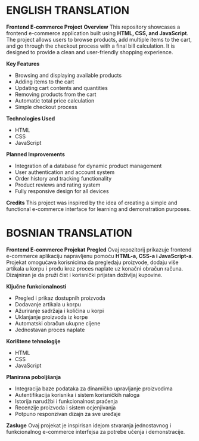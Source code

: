 # ENGLISH TRANSLATION

**Frontend E-commerce Project**
**Overview**
This repository showcases a frontend e-commerce application built using **HTML, CSS, and JavaScript**. The project allows users to browse products, add multiple items to the cart, and go through the checkout process with a final bill calculation. It is designed to provide a clean and user-friendly shopping experience.

**Key Features**

* Browsing and displaying available products
* Adding items to the cart
* Updating cart contents and quantities
* Removing products from the cart
* Automatic total price calculation
* Simple checkout process

**Technologies Used**

* HTML
* CSS
* JavaScript

**Planned Improvements**

* Integration of a database for dynamic product management
* User authentication and account system
* Order history and tracking functionality
* Product reviews and rating system
* Fully responsive design for all devices

**Credits**
This project was inspired by the idea of creating a simple and functional e-commerce interface for learning and demonstration purposes.


# BOSNIAN TRANSLATION

**Frontend E-commerce Projekat**
**Pregled**
Ovaj repozitorij prikazuje frontend e-commerce aplikaciju napravljenu pomoću **HTML-a, CSS-a i JavaScript-a**. Projekat omogućava korisnicima da pregledaju proizvode, dodaju više artikala u korpu i prođu kroz proces naplate uz konačni obračun računa. Dizajniran je da pruži čist i korisnički prijatan doživljaj kupovine.

**Ključne funkcionalnosti**

* Pregled i prikaz dostupnih proizvoda
* Dodavanje artikala u korpu
* Ažuriranje sadržaja i količina u korpi
* Uklanjanje proizvoda iz korpe
* Automatski obračun ukupne cijene
* Jednostavan proces naplate

**Korištene tehnologije**

* HTML
* CSS
* JavaScript

**Planirana poboljšanja**

* Integracija baze podataka za dinamičko upravljanje proizvodima
* Autentifikacija korisnika i sistem korisničkih naloga
* Istorija narudžbi i funkcionalnost praćenja
* Recenzije proizvoda i sistem ocjenjivanja
* Potpuno responzivan dizajn za sve uređaje

**Zasluge**
Ovaj projekat je inspirisan idejom stvaranja jednostavnog i funkcionalnog e-commerce interfejsa za potrebe učenja i demonstracije.
